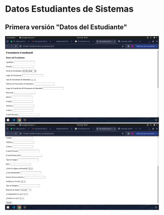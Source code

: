 # Datos Estudiantes de Sistemas

## Primera versión "Datos del Estudiante"
![DatosEstudiante1](datosestudiante1.png "Versión 1, Datos del Estudiante")
![DatosEstudiante2](datosestudiante2.png "Versión 1.1, Datos del Estudiante")